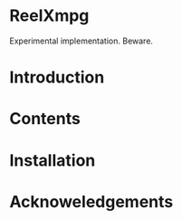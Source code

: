 # ReelXmpg
Experimental implementation. Beware.
# Introduction
# Contents
# Installation
# Acknoweledgements

